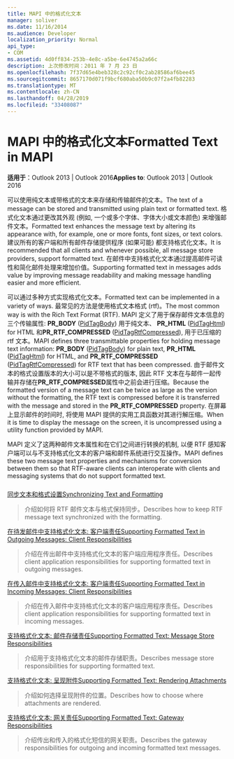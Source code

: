```yaml
---
title: MAPI 中的格式化文本
manager: soliver
ms.date: 11/16/2014
ms.audience: Developer
localization_priority: Normal
api_type:
- COM
ms.assetid: 4d0ff834-253b-4e8c-a5be-6e4745a2a66c
description: 上次修改时间：2011 年 7 月 23 日
ms.openlocfilehash: 7f37d65e4beb328c2c92cf0c2ab28586af6bee45
ms.sourcegitcommit: 8657170d071f9bcf680aba50b9c07f2a4fb82283
ms.translationtype: MT
ms.contentlocale: zh-CN
ms.lasthandoff: 04/28/2019
ms.locfileid: "33408087"
---
```

# <a name="formatted-text-in-mapi"></a><span data-ttu-id="e9ca2-103">MAPI 中的格式化文本</span><span class="sxs-lookup"><span data-stu-id="e9ca2-103">Formatted Text in MAPI</span></span>

  
  
<span data-ttu-id="e9ca2-104">**适用于**：Outlook 2013 | Outlook 2016</span><span class="sxs-lookup"><span data-stu-id="e9ca2-104">**Applies to**: Outlook 2013 | Outlook 2016</span></span> 
  
<span data-ttu-id="e9ca2-105">可以使用纯文本或带格式的文本来存储和传输邮件的文本。</span><span class="sxs-lookup"><span data-stu-id="e9ca2-105">The text of a message can be stored and transmitted using plain text or formatted text.</span></span> <span data-ttu-id="e9ca2-106">格式化文本通过更改其外观 (例如, 一个或多个字体、字体大小或文本颜色) 来增强邮件文本。</span><span class="sxs-lookup"><span data-stu-id="e9ca2-106">Formatted text enhances the message text by altering its appearance with, for example, one or more fonts, font sizes, or text colors.</span></span> <span data-ttu-id="e9ca2-107">建议所有的客户端和所有邮件存储提供程序 (如果可能) 都支持格式化文本。</span><span class="sxs-lookup"><span data-stu-id="e9ca2-107">It is recommended that all clients and whenever possible, all message store providers, support formatted text.</span></span> <span data-ttu-id="e9ca2-108">在邮件中支持格式化文本通过提高邮件可读性和简化邮件处理来增加价值。</span><span class="sxs-lookup"><span data-stu-id="e9ca2-108">Supporting formatted text in messages adds value by improving message readability and making message handling easier and more efficient.</span></span>
  
<span data-ttu-id="e9ca2-109">可以通过多种方式实现格式化文本。</span><span class="sxs-lookup"><span data-stu-id="e9ca2-109">Formatted text can be implemented in a variety of ways.</span></span> <span data-ttu-id="e9ca2-110">最常见的方法是使用格式文本格式 (rtf)。</span><span class="sxs-lookup"><span data-stu-id="e9ca2-110">The most common way is with the Rich Text Format (RTF).</span></span> <span data-ttu-id="e9ca2-111">MAPI 定义了用于保存邮件文本信息的三个传输属性: **PR_BODY** ([PidTagBody](pidtagbody-canonical-property.md)) 用于纯文本、 **PR_HTML** ([PidTagHtml](pidtaghtml-canonical-property.md)) for HTML 和**PR_RTF_COMPRESSED** ([PidTagRtfCompressed](pidtagrtfcompressed-canonical-property.md)), 用于已压缩的 rtf 文本。</span><span class="sxs-lookup"><span data-stu-id="e9ca2-111">MAPI defines three transmittable properties for holding message text information: **PR_BODY** ([PidTagBody](pidtagbody-canonical-property.md)) for plain text, **PR_HTML** ([PidTagHtml](pidtaghtml-canonical-property.md)) for HTML, and **PR_RTF_COMPRESSED** ([PidTagRtfCompressed](pidtagrtfcompressed-canonical-property.md)) for RTF text that has been compressed.</span></span> <span data-ttu-id="e9ca2-112">由于邮件文本的格式设置版本的大小可以是不带格式的版本, 因此 RTF 文本在与邮件一起传输并存储在**PR_RTF_COMPRESSED**属性中之前会进行压缩。</span><span class="sxs-lookup"><span data-stu-id="e9ca2-112">Because the formatted version of a message text can be twice as large as the version without the formatting, the RTF text is compressed before it is transferred with the message and stored in the **PR_RTF_COMPRESSED** property.</span></span> <span data-ttu-id="e9ca2-113">在屏幕上显示邮件的时间时, 将使用 MAPI 提供的实用工具函数对其进行解压缩。</span><span class="sxs-lookup"><span data-stu-id="e9ca2-113">When it is time to display the message on the screen, it is uncompressed using a utility function provided by MAPI.</span></span> 
  
<span data-ttu-id="e9ca2-114">MAPI 定义了这两种邮件文本属性和在它们之间进行转换的机制, 以便 RTF 感知客户端可以与不支持格式化文本的客户端和邮件系统进行交互操作。</span><span class="sxs-lookup"><span data-stu-id="e9ca2-114">MAPI defines these two message text properties and mechanisms for conversion between them so that RTF-aware clients can interoperate with clients and messaging systems that do not support formatted text.</span></span>
  
### 

[<span data-ttu-id="e9ca2-115">同步文本和格式设置</span><span class="sxs-lookup"><span data-stu-id="e9ca2-115">Synchronizing Text and Formatting</span></span>](synchronizing-text-and-formatting.md)
  
> <span data-ttu-id="e9ca2-116">介绍如何将 RTF 邮件文本与格式保持同步。</span><span class="sxs-lookup"><span data-stu-id="e9ca2-116">Describes how to keep RTF message text synchronized with the formatting.</span></span>
    
[<span data-ttu-id="e9ca2-117">在待发邮件中支持格式化文本: 客户端责任</span><span class="sxs-lookup"><span data-stu-id="e9ca2-117">Supporting Formatted Text in Outgoing Messages: Client Responsibilities</span></span>](supporting-formatted-text-in-outgoing-messages-client-responsibilities.md)
  
> <span data-ttu-id="e9ca2-118">介绍在传出邮件中支持格式化文本的客户端应用程序责任。</span><span class="sxs-lookup"><span data-stu-id="e9ca2-118">Describes client application responsibilities for supporting formatted text in outgoing messages.</span></span>
    
[<span data-ttu-id="e9ca2-119">在传入邮件中支持格式化文本: 客户端责任</span><span class="sxs-lookup"><span data-stu-id="e9ca2-119">Supporting Formatted Text in Incoming Messages: Client Responsibilities</span></span>](supporting-formatted-text-in-incoming-messages-client-responsibilities.md)
  
> <span data-ttu-id="e9ca2-120">介绍在传入邮件中支持格式化文本的客户端应用程序责任。</span><span class="sxs-lookup"><span data-stu-id="e9ca2-120">Describes client application responsibilities for supporting formatted text in incoming messages.</span></span>
    
[<span data-ttu-id="e9ca2-121">支持格式化文本: 邮件存储责任</span><span class="sxs-lookup"><span data-stu-id="e9ca2-121">Supporting Formatted Text: Message Store Responsibilities</span></span>](supporting-formatted-text-message-store-responsibilities.md)
  
> <span data-ttu-id="e9ca2-122">介绍用于支持格式化文本的邮件存储职责。</span><span class="sxs-lookup"><span data-stu-id="e9ca2-122">Describes message store responsibilities for supporting formatted text.</span></span>
    
[<span data-ttu-id="e9ca2-123">支持格式化文本: 呈现附件</span><span class="sxs-lookup"><span data-stu-id="e9ca2-123">Supporting Formatted Text: Rendering Attachments</span></span>](supporting-formatted-text-rendering-attachments.md)
  
> <span data-ttu-id="e9ca2-124">介绍如何选择呈现附件的位置。</span><span class="sxs-lookup"><span data-stu-id="e9ca2-124">Describes how to choose where attachments are rendered.</span></span>
    
[<span data-ttu-id="e9ca2-125">支持格式化文本: 网关责任</span><span class="sxs-lookup"><span data-stu-id="e9ca2-125">Supporting Formatted Text: Gateway Responsibilities</span></span>](supporting-formatted-text-gateway-responsibilities.md)
  
> <span data-ttu-id="e9ca2-126">介绍传出和传入的格式化短信的网关职责。</span><span class="sxs-lookup"><span data-stu-id="e9ca2-126">Describes the gateway responsibilities for outgoing and incoming formatted text messages.</span></span>
    

